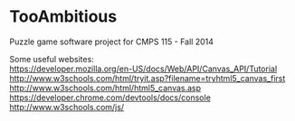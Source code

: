 TooAmbitious
============

Puzzle game software project for CMPS 115 - Fall 2014

Some useful websites:                                                                                                 
https://developer.mozilla.org/en-US/docs/Web/API/Canvas_API/Tutorial                           
http://www.w3schools.com/html/tryit.asp?filename=tryhtml5_canvas_first                      
http://www.w3schools.com/html/html5_canvas.asp                        
https://developer.chrome.com/devtools/docs/console                          
http://www.w3schools.com/js/
